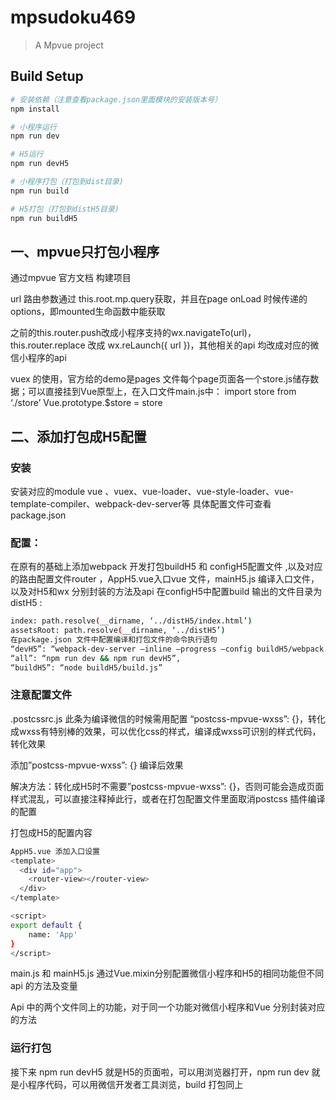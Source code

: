 # mpsudoku469

> A Mpvue project

## Build Setup

``` bash
# 安装依赖（注意查看package.json里面模块的安装版本号）
npm install

# 小程序运行
npm run dev

# H5运行
npm run devH5

# 小程序打包（打包到dist目录)
npm run build

# H5打包（打包到distH5目录)
npm run buildH5

```

## 一、mpvue只打包小程序
通过mpvue 官方文档 构建项目

url 路由参数通过 this.root.mp.query获取，并且在page onLoad 时候传递的 options，即mounted生命函数中能获取

之前的this.router.push改成小程序支持的wx.navigateTo(url)，this.router.replace 改成 wx.reLaunch({ url })，其他相关的api 均改成对应的微信小程序的api

vuex 的使用，官方给的demo是pages 文件每个page页面各一个store.js储存数据；可以直接挂到Vue原型上，在入口文件main.js中：
import store from ‘./store’
Vue.prototype.$store = store

## 二、添加打包成H5配置
### 安装
安装对应的module vue 、vuex、vue-loader、vue-style-loader、vue-template-compiler、webpack-dev-server等
具体配置文件可查看package.json


### 配置：
在原有的基础上添加webpack 开发打包buildH5 和 configH5配置文件 ,以及对应的路由配置文件router ，AppH5.vue入口vue 文件，mainH5.js 编译入口文件，以及对H5和wx 分别封装的方法及api
在configH5中配置build 输出的文件目录为distH5 :

``` bash
index: path.resolve(__dirname, ‘../distH5/index.html’)
assetsRoot: path.resolve(__dirname, ‘../distH5’)
在package.json 文件中配置编译和打包文件的命令执行语句
“devH5”: “webpack-dev-server –inline –progress –config buildH5/webpack.devH5.conf.js”,
“all”: “npm run dev && npm run devH5”,
“buildH5”: “node buildH5/build.js”
```

### 注意配置文件
.postcssrc.js 此条为编译微信的时候需用配置 “postcss-mpvue-wxss”: {}，转化成wxss有特别棒的效果，可以优化css的样式，编译成wxss可识别的样式代码，转化效果

添加”postcss-mpvue-wxss”: {} 编译后效果


解决方法：转化成H5时不需要”postcss-mpvue-wxss”: {}，否则可能会造成页面样式混乱，可以直接注释掉此行，或者在打包配置文件里面取消postcss 插件编译的配置

打包成H5的配置内容
``` bash
AppH5.vue 添加入口设置
<template>
  <div id="app">
    <router-view></router-view>
  </div>
</template>

<script>
export default {
    name: 'App'
}
</script>
```

main.js 和 mainH5.js 通过Vue.mixin分别配置微信小程序和H5的相同功能但不同api 的方法及变量

Api 中的两个文件同上的功能，对于同一个功能对微信小程序和Vue 分别封装对应的方法

### 运行打包
接下来 npm run devH5 就是H5的页面啦，可以用浏览器打开，npm run dev 就是小程序代码，可以用微信开发者工具浏览，build 打包同上

